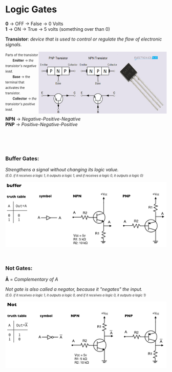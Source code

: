 # Logic Gates

**0** -> OFF -> False -> 0 Volts<br>
**1** -> ON -> True -> 5 volts (something over than 0)

**Transistor**: *device that is used to control or regulate the flow of electronic signals.*<br>

<img align="right" width="400" height="193" src="../imgs/transistor.png">

<font size = "1">Parts of the transistor<br>
&emsp;&emsp; **Emitter** -> *the transistor's negative lead.*<br>
&emsp;&emsp; **Base** -> the terminal that activates the transistor.<br>
&emsp;&emsp; **Collector** -> *the transistor's positive lead.*<br></font>

**NPN** -> *Negative-Positive-Negative*<br>
**PNP** -> *Positive-Negative-Positive*

<br>
<br>
<br>

### **Buffer Gates**:

*Strengthens a signal without changing its logic value.<br> 
<font size = "1">(E.G. if it receives a logic 1, it outputs a logic 1, and if receives a logic 0, it outputs a logic 0)*</font>


![BUFFER-GATES](../imgs/buffer-gate.png)

<br>

### **Not Gates**:

**Ā** = *Complementary of A*

*Not gate is also called a negator, because it "negates" the input.<br>
<font size = "1">(E.G. if it receives a logic 1, it outputs a logic 0, and if it receives a logic 0, it outputs a logic 1)*</font>

![NOT-GATES](../imgs/Not-Gates.png)



